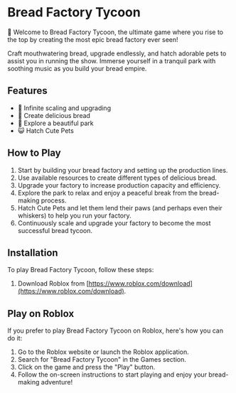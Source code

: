 # Bread Factory Tycoon

🍞 Welcome to Bread Factory Tycoon, the ultimate game where you rise to the top by creating the most epic bread factory ever seen!

Craft mouthwatering bread, upgrade endlessly, and hatch adorable pets to assist you in running the show. Immerse yourself in a tranquil park with soothing music as you build your bread empire.

## Features

- 🌟 Infinite scaling and upgrading
- 🥐 Create delicious bread
- 🌻 Explore a beautiful park
- 😺 Hatch Cute Pets

## How to Play

1. Start by building your bread factory and setting up the production lines.
2. Use available resources to create different types of delicious bread.
3. Upgrade your factory to increase production capacity and efficiency.
4. Explore the park to relax and enjoy a peaceful break from the bread-making process.
5. Hatch Cute Pets and let them lend their paws (and perhaps even their whiskers) to help you run your factory.
6. Continuously scale and upgrade your factory to become the most successful bread tycoon.

## Installation

To play Bread Factory Tycoon, follow these steps:

1. Download Roblox from [https://www.roblox.com/download](https://www.roblox.com/download).

## Play on Roblox

If you prefer to play Bread Factory Tycoon on Roblox, here's how you can do it:

1. Go to the Roblox website or launch the Roblox application.
2. Search for "Bread Factory Tycoon" in the Games section.
3. Click on the game and press the "Play" button.
4. Follow the on-screen instructions to start playing and enjoy your bread-making adventure!

